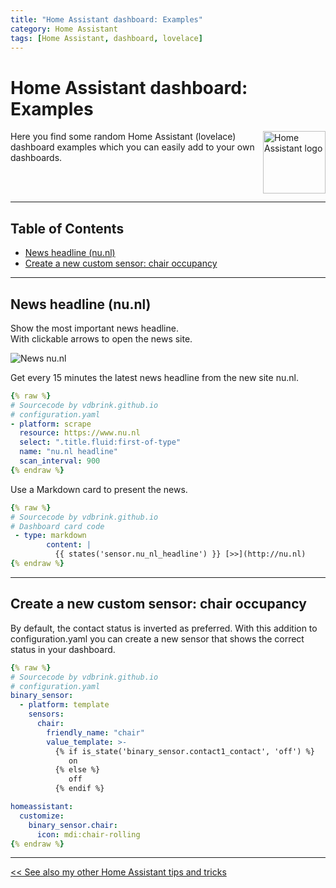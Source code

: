 ```yaml
---
title: "Home Assistant dashboard: Examples"
category: Home Assistant
tags: [Home Assistant, dashboard, lovelace]
---
```


# Home Assistant dashboard: Examples

<a href="index"><img src="images/home_assistant_logo.png" style="float: right;" alt="Home Assistant logo" height="100px"></a>

Here you find some random Home Assistant (lovelace) dashboard examples which you can easily add to your own dashboards.

<br>
<br>

---
## Table of Contents
<!-- TOC -->
* [News headline (nu.nl)](#news-headline-nunl)
* [Create a new custom sensor: chair occupancy](#create-a-new-custom-sensor-chair-occupancy)
<!-- TOC -->

---

## News headline (nu.nl)
Show the most important news headline.<br>
With clickable arrows to open the news site.

![News nu.nl](images/news_headline.png)

Get every 15 minutes the latest news headline from the new site nu.nl.
```yaml
{% raw %}
# Sourcecode by vdbrink.github.io
# configuration.yaml
- platform: scrape
  resource: https://www.nu.nl
  select: ".title.fluid:first-of-type"
  name: "nu.nl headline"
  scan_interval: 900
{% endraw %}
```
Use a Markdown card to present the news.
```yaml
{% raw %}
# Sourcecode by vdbrink.github.io
# Dashboard card code
 - type: markdown
        content: |
          {{ states('sensor.nu_nl_headline') }} [>>](http://nu.nl)
{% endraw %}
```

---
## Create a new custom sensor: chair occupancy

By default, the contact status is inverted as preferred.
With this addition to configuration.yaml you can create a new sensor that shows the correct status in your dashboard.
```yaml
{% raw %}
# Sourcecode by vdbrink.github.io
# configuration.yaml
binary_sensor:
  - platform: template
    sensors:
      chair:
        friendly_name: "chair"
        value_template: >-
          {% if is_state('binary_sensor.contact1_contact', 'off') %}
             on
          {% else %}
             off
          {% endif %}

homeassistant:
  customize: 
    binary_sensor.chair:
      icon: mdi:chair-rolling
{% endraw %}
```

---

[<< See also my other Home Assistant tips and tricks](index)